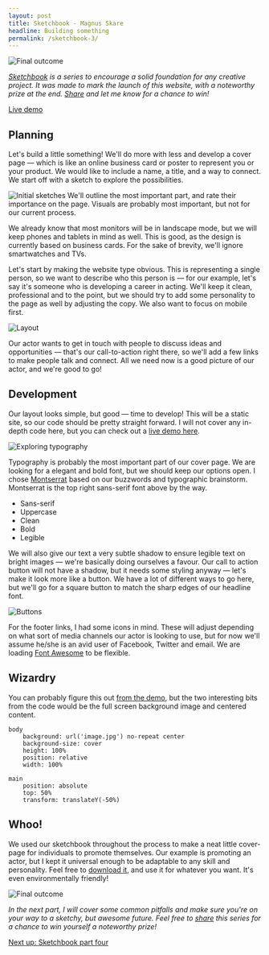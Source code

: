 ```yaml
---
layout: post
title: Sketchbook - Magnus Skare
headline: Building something
permalink: /sketchbook-3/
---
```


<img src="../img/sketchbook/img_14.jpg" alt="Final outcome" class="spaceless cover">

*<a href="/case-sketchbook">Sketchbook</a> is a series to encourage a solid foundation for any creative project. It was made to mark the launch of this website, with a noteworthy prize at the end. <a href="http://twitter.com/share?text=How%20To%20Start%20Sketching" target="_blank">Share</a> and let me know for a chance to win!*

<a href="/experimental/cover" target="_blank">Live demo</a>

Planning
-

Let's build a little something! We'll do more with less and develop a cover page &mdash; which is like an online business card or poster to represent you or your product. We would like to include a name, a title, and a way to connect. We start off with a sketch to explore the possibilities.

<span class="sidenote img">
	<img src="../img/sketchbook/img_11.jpg" alt="Initial sketches">
	<span>We'll outline the most important part, and rate their importance on the page. Visuals are probably most important, but not for our current process.</span>
</span>

We already know that most monitors will be in landscape mode, but we will keep phones and tablets in mind as well. This is good, as the design is currently based on business cards. For the sake of brevity, we'll ignore smartwatches and TVs.

Let's start by making the website type obvious. This is representing a single person, so we want to describe who this person is &mdash; for our example, let's say it's someone who is developing a career in acting. We'll keep it clean, professional and to the point, but we should try to add some personality to the page as well by adjusting the copy. We also want to focus on mobile first.

<img src="../img/sketchbook/img_12.jpg" alt="Layout" class="big">

Our actor wants to get in touch with people to discuss ideas and opportunities &mdash; that's our call-to-action right there, so we'll add a few links to make people talk and connect. All we need now is a good picture of our actor, and we're good to go!

Development
-

Our layout looks simple, but good &mdash; time to develop! This will be a static site, so our code should be pretty straight forward. I will not cover any in-depth code here, but you can check out a <a href="/experimental/cover" target="_blank">live demo here</a>.

<img src="../img/sketchbook/img_01.png" alt="Exploring typography" class="transparent big">

Typography is probably the most important part of our cover page. We are looking for a elegant and bold font, but we should keep our options open. I chose <a href="http://www.google.com/fonts/specimen/Montserrat" target="_blank">Montserrat</a> based on our buzzwords and typographic brainstorm. Montserrat is the top right sans-serif font above by the way.

* Sans-serif
* Uppercase
* Clean
* Bold
* Legible

We will also give our text a very subtle shadow to ensure legible text on bright images &mdash; we're basically doing ourselves a favour. Our call to action button will not have a shadow, but it needs some styling anyway &mdash; let's make it look more like a button. We have a lot of different ways to go here, but we'll go for a square button to match the sharp edges of our headline font.

<img src="../img/sketchbook/img_13.jpg" alt="Buttons">

For the footer links, I had some icons in mind. These will adjust depending on what sort of media channels our actor is looking to use, but for now we'll  assume he/she is an avid user of Facebook, Twitter and email. We are loading <a href="http://fortawesome.github.io/Font-Awesome/" target="_blank">Font Awesome</a> to be flexible.

Wizardry
-

You can probably figure this out <a href="/experimental/cover" target="_blank">from the demo</a>, but the two interesting bits from the code would be the full screen background image and centered content.

	body
	    background: url('image.jpg') no-repeat center
	    background-size: cover
	    height: 100%
	    position: relative
	    width: 100%

	main
	    position: absolute
	    top: 50%
	    transform: translateY(-50%)

Whoo!
-

We used our sketchbook throughout the process to make a neat little cover-page for individuals to promote themselves. Our example is promoting an actor, but I kept it universal enough to be adaptable to any skill and personality. Feel free to <a href="/experimental/cover.zip">download it</a>, and use it for whatever you want. It's even environmentally friendly!

<img src="../img/sketchbook/2.jpg" alt="Final outcome" class="big">

*In the next part, I will cover some common pitfalls and make sure you're on your way to a sketchy, but awesome future. Feel free to <a href="http://twitter.com/share?text=How%20To%20Start%20Sketching" target="_blank">share</a> this series for a chance to win yourself a noteworthy prize!*

<a href="/sketchbook-4" class="next">Next up: Sketchbook part four</a>





